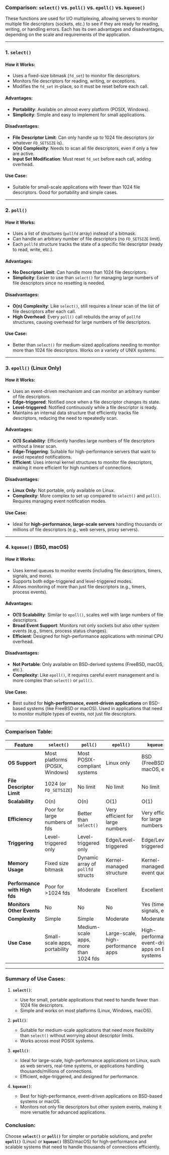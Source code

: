 ### Comparison: **`select()` vs. `poll()` vs. `epoll()` vs. `kqueue()`**

These functions are used for I/O multiplexing, allowing servers to monitor multiple file descriptors (sockets, etc.) to see if they are ready for reading, writing, or handling errors. Each has its own advantages and disadvantages, depending on the scale and requirements of the application.

---

### **1. `select()`**

#### **How it Works**:
- Uses a fixed-size bitmask (`fd_set`) to monitor file descriptors.
- Monitors file descriptors for reading, writing, or exceptions.
- Modifies the `fd_set` in-place, so it must be reset before each call.
  
#### **Advantages**:
- **Portability**: Available on almost every platform (POSIX, Windows).
- **Simplicity**: Simple and easy to implement for small applications.
  
#### **Disadvantages**:
- **File Descriptor Limit**: Can only handle up to 1024 file descriptors (or whatever `FD_SETSIZE` is).
- **O(n) Complexity**: Needs to scan all file descriptors, even if only a few are active.
- **Input Set Modification**: Must reset `fd_set` before each call, adding overhead.

#### **Use Case**:
- Suitable for small-scale applications with fewer than 1024 file descriptors. Good for portability and simple cases.

---

### **2. `poll()`**

#### **How it Works**:
- Uses a list of structures (`pollfd` array) instead of a bitmask.
- Can handle an arbitrary number of file descriptors (no `FD_SETSIZE` limit).
- Each `pollfd` structure tracks the state of a specific file descriptor (ready to read, write, etc.).

#### **Advantages**:
- **No Descriptor Limit**: Can handle more than 1024 file descriptors.
- **Simplicity**: Easier to use than `select()` for managing large numbers of file descriptors since no resetting is needed.

#### **Disadvantages**:
- **O(n) Complexity**: Like `select()`, still requires a linear scan of the list of file descriptors after each call.
- **High Overhead**: Every `poll()` call rebuilds the array of `pollfd` structures, causing overhead for large numbers of file descriptors.

#### **Use Case**:
- Better than `select()` for medium-sized applications needing to monitor more than 1024 file descriptors. Works on a variety of UNIX systems.

---

### **3. `epoll()` (Linux Only)**

#### **How it Works**:
- Uses an event-driven mechanism and can monitor an arbitrary number of file descriptors.
- **Edge-triggered**: Notified once when a file descriptor changes its state.
- **Level-triggered**: Notified continuously while a file descriptor is ready.
- Maintains an internal data structure that efficiently tracks file descriptors, reducing the need to repeatedly scan.

#### **Advantages**:
- **O(1) Scalability**: Efficiently handles large numbers of file descriptors without a linear scan.
- **Edge-Triggering**: Suitable for high-performance servers that want to avoid repeated notifications.
- **Efficient**: Uses internal kernel structures to monitor file descriptors, making it more efficient for high numbers of connections.

#### **Disadvantages**:
- **Linux Only**: Not portable, only available on Linux.
- **Complexity**: More complex to set up compared to `select()` and `poll()`. Requires managing event notification modes.

#### **Use Case**:
- Ideal for **high-performance, large-scale servers** handling thousands or millions of file descriptors (e.g., web servers, proxy servers).

---

### **4. `kqueue()` (BSD, macOS)**

#### **How it Works**:
- Uses kernel queues to monitor events (including file descriptors, timers, signals, and more).
- Supports both edge-triggered and level-triggered modes.
- Allows monitoring of more than just file descriptors (e.g., timers, process events).

#### **Advantages**:
- **O(1) Scalability**: Similar to `epoll()`, scales well with large numbers of file descriptors.
- **Broad Event Support**: Monitors not only sockets but also other system events (e.g., timers, process status changes).
- **Efficient**: Designed for high-performance applications with minimal CPU overhead.

#### **Disadvantages**:
- **Not Portable**: Only available on BSD-derived systems (FreeBSD, macOS, etc.).
- **Complexity**: Like `epoll()`, it requires careful event management and is more complex than `select()` or `poll()`.

#### **Use Case**:
- Best suited for **high-performance, event-driven applications** on BSD-based systems (like FreeBSD or macOS). Used in applications that need to monitor multiple types of events, not just file descriptors.

---

### **Comparison Table**:

| Feature                | `select()`                           | `poll()`                             | `epoll()`                           | `kqueue()`                         |
|------------------------|--------------------------------------|--------------------------------------|-------------------------------------|-------------------------------------|
| **OS Support**          | Most platforms (POSIX, Windows)      | Most POSIX-compliant systems         | Linux only                          | BSD (FreeBSD, macOS, etc.)         |
| **File Descriptor Limit** | 1024 (or `FD_SETSIZE`)              | No limit                             | No limit                            | No limit                           |
| **Scalability**         | O(n)                                 | O(n)                                 | O(1)                                | O(1)                                |
| **Efficiency**          | Poor for large numbers of fds        | Better than `select()`               | Very efficient for large numbers    | Very efficient for large numbers   |
| **Triggering**          | Level-triggered only                 | Level-triggered only                 | Edge/Level-triggered                | Edge/Level-triggered               |
| **Memory Usage**        | Fixed size bitmask                   | Dynamic array of `pollfd` structs    | Kernel-managed structure            | Kernel-managed event queue         |
| **Performance with High fds** | Poor for >1024 fds                | Moderate                             | Excellent                           | Excellent                          |
| **Monitors Other Events** | No                                  | No                                   | No                                  | Yes (timers, signals, etc.)        |
| **Complexity**          | Simple                               | Simple                               | Moderate                            | Moderate                           |
| **Use Case**            | Small-scale apps, portability        | Medium-scale apps, more than 1024 fds | Large-scale, high-performance apps  | High-performance, event-driven apps on BSD systems |

---

### **Summary of Use Cases**:

1. **`select()`**:
   - Use for small, portable applications that need to handle fewer than 1024 file descriptors.
   - Simple and works on most platforms (Linux, Windows, macOS).

2. **`poll()`**:
   - Suitable for medium-scale applications that need more flexibility than `select()` without worrying about descriptor limits.
   - Works across most POSIX systems.

3. **`epoll()`**:
   - Ideal for large-scale, high-performance applications on Linux, such as web servers, real-time systems, or applications handling thousands/millions of connections.
   - Efficient, edge-triggered, and designed for performance.

4. **`kqueue()`**:
   - Best for high-performance, event-driven applications on BSD-based systems or macOS.
   - Monitors not only file descriptors but other system events, making it more versatile for advanced applications.

### Conclusion:
Choose **`select()`** or **`poll()`** for simpler or portable solutions, and prefer **`epoll()`** (Linux) or **`kqueue()`** (BSD/macOS) for high-performance and scalable systems that need to handle thousands of connections efficiently.
